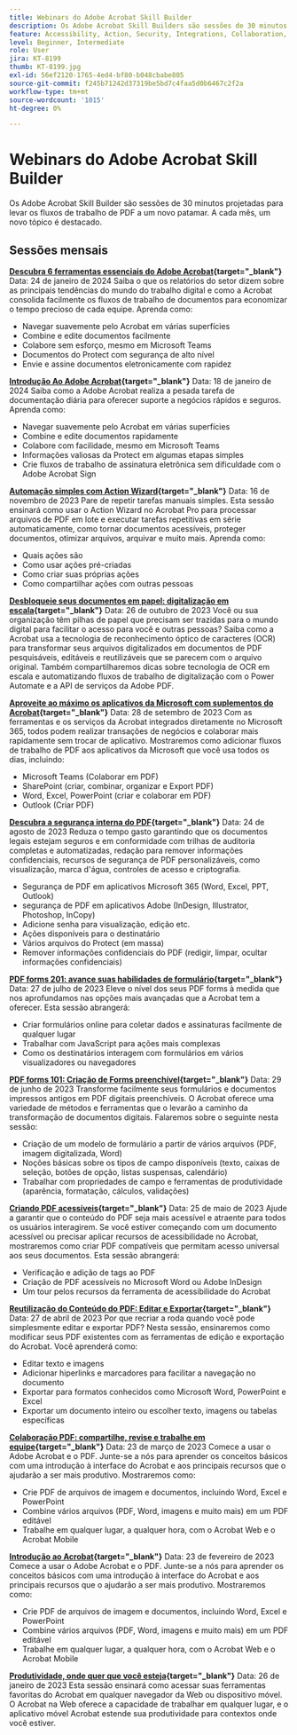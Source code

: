 ```yaml
---
title: Webinars do Adobe Acrobat Skill Builder
description: Os Adobe Acrobat Skill Builders são sessões de 30 minutos projetadas para elevar o nível dos fluxos de trabalho de PDF
feature: Accessibility, Action, Security, Integrations, Collaboration, Edit PDF, Convert PDF, Share, Mobile, Skill Builder, Form
level: Beginner, Intermediate
role: User
jira: KT-8199
thumb: KT-8199.jpg
exl-id: 56ef2120-1765-4ed4-bf80-b048cbabe805
source-git-commit: f245b71242d37319be5bd7c4faa5d0b6467c2f2a
workflow-type: tm+mt
source-wordcount: '1015'
ht-degree: 0%

---
```


# Webinars do Adobe Acrobat Skill Builder

Os Adobe Acrobat Skill Builder são sessões de 30 minutos projetadas para levar os fluxos de trabalho de PDF a um novo patamar. A cada mês, um novo tópico é destacado.

## Sessões mensais

**[Descubra 6 ferramentas essenciais do Adobe Acrobat](https://www.adobe.com/documentcloud/webinars/discover-6-essential-adobe-acrobat-tools.html){target="_blank"}**
Data: 24 de janeiro de 2024 Saiba o que os relatórios do setor dizem sobre as principais tendências do mundo do trabalho digital e como a Acrobat consolida facilmente os fluxos de trabalho de documentos para economizar o tempo precioso de cada equipe.
Aprenda como:

* Navegar suavemente pelo Acrobat em várias superfícies
* Combine e edite documentos facilmente
* Colabore sem esforço, mesmo em Microsoft Teams
* Documentos do Protect com segurança de alto nível
* Envie e assine documentos eletronicamente com rapidez

**[Introdução Ao Adobe Acrobat](https://www.adobe.com/documentcloud/webinars/get-started-with-adobe-acrobat.html){target="_blank"}**
Data: 18 de janeiro de 2024 Saiba como a Adobe Acrobat realiza a pesada tarefa de documentação diária para oferecer suporte a negócios rápidos e seguros.
Aprenda como:

* Navegar suavemente pelo Acrobat em várias superfícies
* Combine e edite documentos rapidamente
* Colabore com facilidade, mesmo em Microsoft Teams
* Informações valiosas da Protect em algumas etapas simples
* Crie fluxos de trabalho de assinatura eletrônica sem dificuldade com o Adobe Acrobat Sign

**[Automação simples com Action Wizard](https://teamwork.adobe.com/adobe-acrobat-skill-builder/attendease/networking/experience/41d505bb-252a-4e26-9576-6ae82293e6c9/97be1628-5cb6-44be-ac61-c0cc26fbb58d){target="_blank"}**
Data: 16 de novembro de 2023 Pare de repetir tarefas manuais simples. Esta sessão ensinará como usar o Action Wizard no Acrobat Pro para processar arquivos de PDF em lote e executar tarefas repetitivas em série automaticamente, como tornar documentos acessíveis, proteger documentos, otimizar arquivos, arquivar e muito mais. Aprenda como:

* Quais ações são
* Como usar ações pré-criadas
* Como criar suas próprias ações
* Como compartilhar ações com outras pessoas

**[Desbloqueie seus documentos em papel: digitalização em escala](https://teamwork.adobe.com/adobe-acrobat-skill-builder/attendease/networking/experience/46e148fe-92c0-4d79-ac83-8888e9f0521e/dfcf3b90-4390-4c6e-abd9-20ba6e913dc1){target="_blank"}**
Data: 26 de outubro de 2023 Você ou sua organização têm pilhas de papel que precisam ser trazidas para o mundo digital para facilitar o acesso para você e outras pessoas? Saiba como a Acrobat usa a tecnologia de reconhecimento óptico de caracteres (OCR) para transformar seus arquivos digitalizados em documentos de PDF pesquisáveis, editáveis e reutilizáveis que se parecem com o arquivo original. Também compartilharemos dicas sobre tecnologia de OCR em escala e automatizando fluxos de trabalho de digitalização com o Power Automate e a API de serviços da Adobe PDF.

**[Aproveite ao máximo os aplicativos da Microsoft com suplementos do Acrobat](https://teamwork.adobe.com/adobe-acrobat-skill-builder/attendease/networking/experience/8b4ea780-6e4d-48b6-8c70-ea10245a5a64/b4fe64de-3614-4a6d-94c6-ff6612ac07fb){target="_blank"}**
Data: 28 de setembro de 2023 Com as ferramentas e os serviços da Acrobat integrados diretamente no Microsoft 365, todos podem realizar transações de negócios e colaborar mais rapidamente sem trocar de aplicativo. Mostraremos como adicionar fluxos de trabalho de PDF aos aplicativos da Microsoft que você usa todos os dias, incluindo:

* Microsoft Teams (Colaborar em PDF)
* SharePoint (criar, combinar, organizar e Export PDF)
* Word, Excel, PowerPoint (criar e colaborar em PDF)
* Outlook (Criar PDF)

**[Descubra a segurança interna do PDF](https://teamwork.adobe.com/adobe-acrobat-skill-builder/attendease/networking/experience/b454ab64-9c2e-4aec-bcf9-ca82e3a6b869/3a456ace-042e-41c8-8e8c-d285e9ba0ab8){target="_blank"}**
Data: 24 de agosto de 2023 Reduza o tempo gasto garantindo que os documentos legais estejam seguros e em conformidade com trilhas de auditoria completas e automatizadas, redação para remover informações confidenciais, recursos de segurança de PDF personalizáveis, como visualização, marca d&#39;água, controles de acesso e criptografia.

* Segurança de PDF em aplicativos Microsoft 365 (Word, Excel, PPT, Outlook)
* segurança de PDF em aplicativos Adobe (InDesign, Illustrator, Photoshop, InCopy)
* Adicione senha para visualização, edição etc.
* Ações disponíveis para o destinatário
* Vários arquivos do Protect (em massa)
* Remover informações confidenciais do PDF (redigir, limpar, ocultar informações confidenciais)

**[PDF forms 201: avance suas habilidades de formulário](https://adobe-acrobat-skill-builder.joinus.adobeevents.com/attendease/networking/experience/32518a73-e152-42b5-825c-b31ce53ab1f2/b9966934-6a5b-49c2-a9b0-d434543ce7f4){target="_blank"}**
Data: 27 de julho de 2023 Eleve o nível dos seus PDF forms à medida que nos aprofundamos nas opções mais avançadas que a Acrobat tem a oferecer. Esta sessão abrangerá:

* Criar formulários online para coletar dados e assinaturas facilmente de qualquer lugar
* Trabalhar com JavaScript para ações mais complexas
* Como os destinatários interagem com formulários em vários visualizadores ou navegadores

**[PDF forms 101: Criação de Forms preenchível](https://adobe-acrobat-skill-builder.joinus.adobeevents.com/attendease/networking/experience/795f4bc7-db42-4022-a624-8a53c51174c6/9d685d0f-4a5b-4236-a1ef-081d1403fb41){target="_blank"}**
Data: 29 de junho de 2023 Transforme facilmente seus formulários e documentos impressos antigos em PDF digitais preenchíveis. O Acrobat oferece uma variedade de métodos e ferramentas que o levarão a caminho da transformação de documentos digitais. Falaremos sobre o seguinte nesta sessão:

* Criação de um modelo de formulário a partir de vários arquivos (PDF, imagem digitalizada, Word)
* Noções básicas sobre os tipos de campo disponíveis (texto, caixas de seleção, botões de opção, listas suspensas, calendário)
* Trabalhar com propriedades de campo e ferramentas de produtividade (aparência, formatação, cálculos, validações)

**[Criando PDF acessíveis](https://teamwork.adobe.com/adobe-acrobat-skill-builder/attendease/networking/experience/4ff4d607-8c9f-47dd-ac4f-3b351a0a0fe3/2eb92255-d963-4ff7-b278-2a95a11db755){target="_blank"}**
Data: 25 de maio de 2023 Ajude a garantir que o conteúdo do PDF seja mais acessível e atraente para todos os usuários interagirem. Se você estiver começando com um documento acessível ou precisar aplicar recursos de acessibilidade no Acrobat, mostraremos como criar PDF compatíveis que permitam acesso universal aos seus documentos. Esta sessão abrangerá:

* Verificação e adição de tags ao PDF
* Criação de PDF acessíveis no Microsoft Word ou Adobe InDesign
* Um tour pelos recursos da ferramenta de acessibilidade do Acrobat

**[Reutilização do Conteúdo do PDF: Editar e Exportar](https://adobe-acrobat-skill-builder.joinus.adobeevents.com/attendease/networking/experience/aac3b9af-7d54-4ea5-a6fa-61bc7acea87f/8d7341ee-ff0f-492a-b3fd-935bd11d4ed0){target="_blank"}**
Data: 27 de abril de 2023 Por que recriar a roda quando você pode simplesmente editar e exportar PDF? Nesta sessão, ensinaremos como modificar seus PDF existentes com as ferramentas de edição e exportação do Acrobat. Você aprenderá como:

* Editar texto e imagens
* Adicionar hiperlinks e marcadores para facilitar a navegação no documento
* Exportar para formatos conhecidos como Microsoft Word, PowerPoint e Excel
* Exportar um documento inteiro ou escolher texto, imagens ou tabelas específicas

**[Colaboração PDF: compartilhe, revise e trabalhe em equipe](https://adobe-acrobat-skill-builder.joinus.adobeevents.com/attendease/networking/experience/0ef4709b-0a04-418e-a185-7efdd676c2dd/6a95bece-6f24-46f5-a17f-b408464281be){target="_blank"}**
Data: 23 de março de 2023 Comece a usar o Adobe Acrobat e o PDF. Junte-se a nós para aprender os conceitos básicos com uma introdução à interface do Acrobat e aos principais recursos que o ajudarão a ser mais produtivo. Mostraremos como:

* Crie PDF de arquivos de imagem e documentos, incluindo Word, Excel e PowerPoint
* Combine vários arquivos (PDF, Word, imagens e muito mais) em um PDF editável
* Trabalhe em qualquer lugar, a qualquer hora, com o Acrobat Web e o Acrobat Mobile

**[Introdução ao Acrobat](https://adobe-acrobat-skill-builder.joinus.adobeevents.com/attendease/networking/experience/5d8acc24-47a1-4db8-b419-8587bfb12708/fe8ec392-f29a-4e25-b7a3-61f48eea45ab){target="_blank"}**
Data: 23 de fevereiro de 2023 Comece a usar o Adobe Acrobat e o PDF. Junte-se a nós para aprender os conceitos básicos com uma introdução à interface do Acrobat e aos principais recursos que o ajudarão a ser mais produtivo. Mostraremos como:

* Crie PDF de arquivos de imagem e documentos, incluindo Word, Excel e PowerPoint
* Combine vários arquivos (PDF, Word, imagens e muito mais) em um PDF editável
* Trabalhe em qualquer lugar, a qualquer hora, com o Acrobat Web e o Acrobat Mobile

**[Produtividade, onde quer que você esteja](https://adobe-acrobat-skill-builder.joinus.adobeevents.com/attendease/networking/experience/9ab6c7a2-5ca2-4670-9a33-2ac11a1cb542/0b591876-aeae-45af-b41a-07a8326043f2){target="_blank"}**
Data: 26 de janeiro de 2023 Esta sessão ensinará como acessar suas ferramentas favoritas do Acrobat em qualquer navegador da Web ou dispositivo móvel. O Acrobat na Web oferece a capacidade de trabalhar em qualquer lugar, e o aplicativo móvel Acrobat estende sua produtividade para contextos onde você estiver.